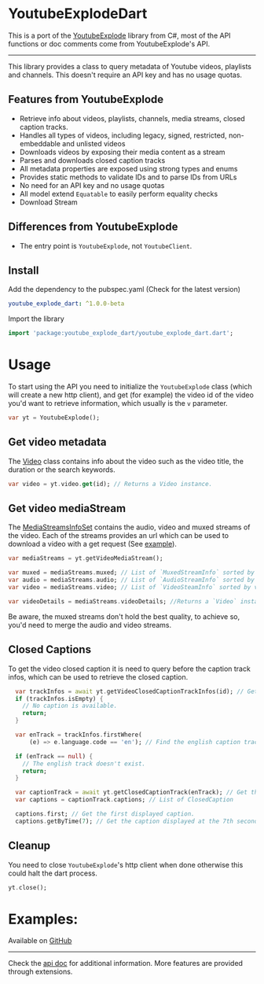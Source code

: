 # YoutubeExplodeDart
This is a port of the [YoutubeExplode] library from C#, most of the API functions or doc comments come from YoutubeExplode's API.

---

This library provides a class to query metadata of Youtube videos, playlists and channels.
This doesn't require an API key and has no usage quotas.

## Features from YoutubeExplode

- Retrieve info about videos, playlists, channels, media streams, closed caption tracks.
- Handles all types of videos, including legacy, signed, restricted, non-embeddable and unlisted videos
- Downloads videos by exposing their media content as a stream
- Parses and downloads closed caption tracks
- All metadata properties are exposed using strong types and enums
- Provides static methods to validate IDs and to parse IDs from URLs
- No need for an API key and no usage quotas
- All model extend `Equatable` to easily perform equality checks 
- Download Stream


## Differences from YoutubeExplode

- The entry point is `YoutubeExplode`, not `YoutubeClient`.

## Install

Add the dependency to the pubspec.yaml (Check for the latest version)
```yaml
youtube_explode_dart: ^1.0.0-beta
```

Import the library
```dart
import 'package:youtube_explode_dart/youtube_explode_dart.dart';
```

# Usage

To start using the API you need to initialize the `YoutubeExplode` class (which will create a new http client), and get (for example) the video id of the video you'd want to retrieve information, which usually is the `v` parameter.
```dart
var yt = YoutubeExplode();
```

## Get video metadata
The [Video][Video] class contains info about the video such as the video title, the duration or the search keywords.
 
```dart
var video = yt.video.get(id); // Returns a Video instance.
```

## Get video mediaStream
The [MediaStreamsInfoSet][MediaStreamsInfoSet] contains the audio, video and muxed streams of the video. Each of the streams provides an url which can be used to download a video with a get request (See [example][VidExample]).
```dart
var mediaStreams = yt.getVideoMediaStream();

var muxed = mediaStreams.muxed; // List of `MuxedStreamInfo` sorted by video quality.
var audio = mediaStreams.audio; // List of `AudioStreamInfo` sorted by bitrate.
var video = mediaStreams.video; // List of `VideoSteamInfo` sorted by video quality.

var videoDetails = mediaStreams.videoDetails; //Returns a `Video` instance. Used to avoid calling `yt.getVideo`.
```

Be aware, the muxed streams don't hold the best quality, to achieve so, you'd need to merge the audio and video streams. 

## Closed Captions
To get the video closed caption it is need to query before the caption track infos, which can be used to retrieve the closed caption.

```dart
  var trackInfos = await yt.getVideoClosedCaptionTrackInfos(id); // Get the caption track infos
  if (trackInfos.isEmpty) {
    // No caption is available.
    return;
  }

  var enTrack = trackInfos.firstWhere(
      (e) => e.language.code == 'en'); // Find the english caption track.

  if (enTrack == null) {
    // The english track doesn't exist.
    return;
  }

  var captionTrack = await yt.getClosedCaptionTrack(enTrack); // Get the english closed caption track 
  var captions = captionTrack.captions; // List of ClosedCaption

  captions.first; // Get the first displayed caption.
  captions.getByTime(7); // Get the caption displayed at the 7th second.
```

## Cleanup
You need to close `YoutubeExplode`'s http client when done otherwise this could halt the dart process.


```dart
yt.close();
```


# Examples:

Available on [GitHub][Examples]

---

Check the [api doc][API] for additional information.
More features are provided through extensions.

[YoutubeExplode]: https://github.com/Tyrrrz/YoutubeExplode/

[Video]: https://pub.dev/documentation/youtube_explode_dart/latest/youtube_explode/Video-class.html
[MediaStreamsInfoSet]: https://pub.dev/documentation/youtube_explode_dart/latest/youtube_explode/MediaStreamInfoSet-class.html
[VidExample]: https://github.com/Hexer10/youtube_explode_dart/blob/master/example/video_download.dart
[API]: https://pub.dev/documentation/youtube_explode_dart/latest/youtube_explode/youtube_explode-library.html
[Examples]: [https://github.com/Hexer10/youtube_explode_dart/tree/master/example]